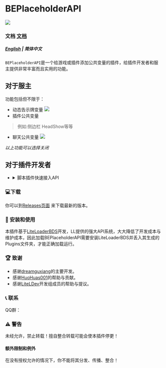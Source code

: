 # BEPlaceholderAPI
<img src="https://s1.328888.xyz/2022/05/22/dOkzd.png">

### 文档 [文档](https://papi.litetitle.com)
##### [English](README.md) | 简体中文
`BEPlaceholderAPI`是一个给游戏或插件添加公共变量的插件，给插件开发者和服主提供非常丰富而且实用的功能。

## 对于服主
功能包括但不限于：
- 动态告示牌变量
![](https://s1.328888.xyz/2022/05/22/dObe3.gif)
- 插件公共变量
> 例如:侧边栏 HeadShow等等
- 聊天公共变量
![](https://s1.328888.xyz/2022/05/22/dOKvy.png)

*以上功能可以选择关闭*

## 对于插件开发者
- <details><summary>脚本插件快速接入API
    </summary>
    <span>Js语言API</span>
    <img src="https://s1.328888.xyz/2022/05/22/dO3IW.png">
    <span>Lua语言API</span>
    <img src="https://s1.328888.xyz/2022/05/22/dOn1Q.png">
    </details>


### 💻下载

你可以到[Releases页面](https://github.com/dreamguxiang/BEPlaceholderAPI/releases) 来下载最新的版本。

### 🎯 安装和使用

本插件基于[LiteLoaderBDS](https://github.com/LiteLDev/LiteLoaderBDS)开发，LL提供的强大API系统，大大降低了开发成本与维护成本，因此加载BEPlaceholderAPI需要安装LiteLoaderBDS并丢入其生成的Plugins文件夹，才能正确加载运行。

### 🏆 致谢

- 感谢[dreamguxiang](https://github.com/dreamguxiang)的主要开发。
- 感谢[HuoHuas001](https://github.com/HuoHuas001)的帮助与贡献。
- 感谢[LiteLDev](https://github.com/LiteLDev)开发组成员的帮助与提议。

### 📞 联系

QQ群：

### ⚠️ 警告

未经允许，禁止转载！擅自整合转载可能会使本插件停更！

#### 额外限制和例外

在没有授权允许的情况下，你不能将其分发、传播、整合！
